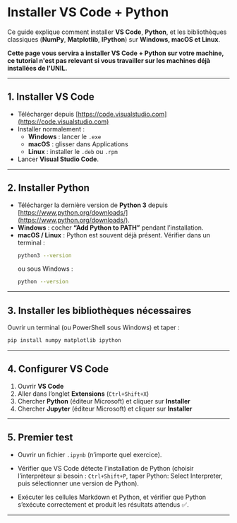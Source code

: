 # Installer VS Code + Python 

Ce guide explique comment installer **VS Code**, **Python**, et les bibliothèques classiques (**NumPy**, **Matplotlib**, **IPython**) sur **Windows, macOS et Linux**.

**Cette page vous servira a installer VS Code + Python sur votre machine, ce tutorial n'est pas relevant si vous travailler sur les machines déjà installées de l'UNIL.**

---

## 1. Installer VS Code
- Télécharger depuis [https://code.visualstudio.com](https://code.visualstudio.com)  
- Installer normalement :
  - **Windows** : lancer le `.exe`
  - **macOS** : glisser dans Applications
  - **Linux** : installer le `.deb` ou `.rpm`
- Lancer **Visual Studio Code**.

---

## 2. Installer Python
- Télécharger la dernière version de **Python 3** depuis [https://www.python.org/downloads/](https://www.python.org/downloads/).
- **Windows** : cocher **“Add Python to PATH”** pendant l’installation.
- **macOS / Linux** : Python est souvent déjà présent. Vérifier dans un terminal :
  ```bash
  python3 --version
  ```
  ou sous Windows :
  ```bash
  python --version
  ```

---

## 3. Installer les bibliothèques nécessaires
Ouvrir un terminal (ou PowerShell sous Windows) et taper :
```bash
pip install numpy matplotlib ipython
```

---

## 4. Configurer VS Code

1. Ouvrir **VS Code**  
2. Aller dans l’onglet **Extensions** (`Ctrl+Shift+X`)  
3. Chercher **Python** (éditeur Microsoft) et cliquer sur **Installer**  
3. Chercher **Jupyter** (éditeur Microsoft) et cliquer sur **Installer**   
 

---

## 5. Premier test

- Ouvrir un fichier `.ipynb` (n’importe quel exercice).

- Vérifier que VS Code détecte l’installation de Python (choisir l’interpréteur si besoin : `Ctrl+Shift+P`, taper Python: Select Interpreter, puis sélectionner une version de Python).

- Exécuter les cellules Markdown et Python, et vérifier que Python s’exécute correctement et produit les résultats attendus ✅.

---
